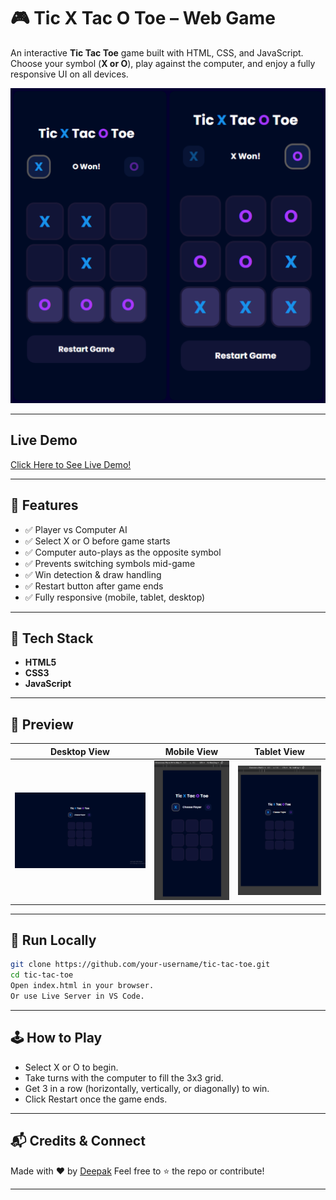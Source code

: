 # 🎮 Tic X Tac O Toe – Web Game

An interactive **Tic Tac Toe** game built with HTML, CSS, and JavaScript. Choose your symbol (**X or O**), play against the computer, and enjoy a fully responsive UI on all devices.

![Game Preview](./src/winner.png)

---

## Live Demo

[Click Here to See Live Demo!](https://deeps1970.github.io/ApexPlanet-Task2-Internship/)

---

## 🚀 Features

- ✅ Player vs Computer AI
- ✅ Select X or O before game starts
- ✅ Computer auto-plays as the opposite symbol
- ✅ Prevents switching symbols mid-game
- ✅ Win detection & draw handling
- ✅ Restart button after game ends
- ✅ Fully responsive (mobile, tablet, desktop)

---

## 🧠 Tech Stack

- **HTML5**
- **CSS3**
- **JavaScript**

---

## 📸 Preview

| Desktop View | Mobile View | Tablet View |
|--------------|-------------|-------------|
| ![Desktop](./src/preview-img.png) | ![Mobile](./src/mobile-responsive.png) | ![Tablet](./src/tab-responsive.png) |

---

## 🔧 Run Locally

```bash
git clone https://github.com/your-username/tic-tac-toe.git
cd tic-tac-toe
Open index.html in your browser.
Or use Live Server in VS Code.
```

---

## 🕹️ How to Play
- Select X or O to begin.
- Take turns with the computer to fill the 3x3 grid.
- Get 3 in a row (horizontally, vertically, or diagonally) to win.
- Click Restart once the game ends.

---

## 📬 Credits & Connect
Made with ❤️ by [Deepak](https://www.linkedin.com/in/deepak1970/)
Feel free to ⭐ the repo or contribute!

---

